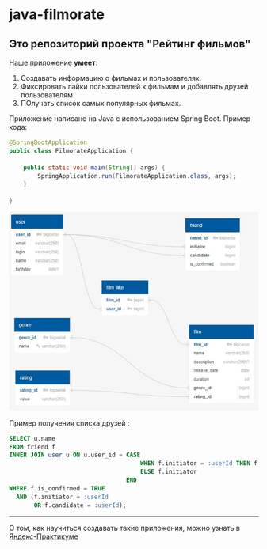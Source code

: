 # java-filmorate
## Это репозиторий проекта "Рейтинг фильмов"

Наше приложение **умеет**:
1. Создавать информацию о фильмах и пользователях.
2. Фиксировать лайки пользователей к фильмам и добавлять друзей пользователям.
3. ПОлучать список самых популярных фильмах.

Приложение написано на Java с использованием Spring Boot. Пример кода:
```java
@SpringBootApplication
public class FilmorateApplication {

    public static void main(String[] args) {
        SpringApplication.run(FilmorateApplication.class, args);
    }

}
```


![ER-модель данных](https://github.com/e-popov-lst/java-filmorate/blob/db-erd-schema/filmorate_erd.jpg)

Пример получения списка друзей :
```sql
SELECT u.name
FROM friend f
INNER JOIN user u ON u.user_id = CASE
                                     WHEN f.initiator = :userId THEN f.candidate
                                     ELSE f.initiator
                                 END
WHERE f.is_confirmed = TRUE
  AND (f.initiator = :userId
       OR f.candidate = :userId);
```

------
О том, как научиться создавать такие приложения, можно узнать в [Яндекс-Практикуме](https://practicum.yandex.ru/java-developer/ "Тут учат Java!") 
